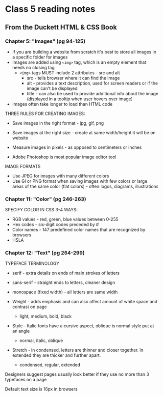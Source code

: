# Class 5 reading notes

## From the Duckett HTML & CSS Book

### Chapter 5: "Images" (pg 94-125)

* If you are building a website from scratch it's best to store all images in a specific folder for images
* Images are added using `<img>` tag, which is an empty element that needs no closing tag
  * `<img>` tags MUST include 2 attributes - src and alt
    * src - tells browser where it can find the image
    * alt - provides a text description, used for screen readers or if the image can't be displayed
    * title - can also be used to provide additional info about the image (displayed in a tooltip when user hovers over image)
* Images often take longer to load than HTML code

THREE RULES FOR CREATING IMAGES:

* Save images in the right format - jpg, gif, png
* Save images at the right size - create at same width/height it will be on website
* Measure images in pixels - as opposed to centimeters or inches

* Adobe Photoshop is most popular image editor tool

IMAGE FORMATS

* Use JPEG for images with many different colors
* Use GI or PNG format when saving images with few colors or large areas of the same color (flat colors) - often logos, diagrams, illustrations

### Chapter 11: "Color" (pg 246-263)

SPECIFY COLOR IN CSS 3-4 WAYS:

* RGB values - red, green, blue values between 0-255
* Hex codes - six-digit codes preceded by #
* Color names - 147 predefined color names that are recognized by browsers
* HSLA

### Chapter 12: "Text" (pg 264-299)

TYPEFACE TERMINOLOGY

* serif - extra details on ends of main strokes of letters
* sans-serif - straight ends to letters, cleaner design
* monospace (fixed width) - all letters are same width

* Weight - adds emphasis and can also affect amount of white space and contrast on page
  * light, medium, bold, black
* Style - Italic fonts have a cursive aspect, oblique is normal style put at an angle
  * normal, italic, oblique
* Stretch - in condensed, letters are thinner and closer together. In extended they are thicker and further apart.
  * condensed, regular, extended

Designers suggest pages usually look better if they use no more than 3 typefaces on a page

Default text size is 16px in browsers
